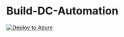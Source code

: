 # Build-DC-Automation
[![Deploy to Azure](https://aka.ms/deploytoazurebutton)](https://portal.azure.com/#create/Microsoft.Template/uri/https%3A%2F%2Fraw.githubusercontent.com%2FRaghav0499%2FBuild-DC-Automation%2Fmain%2Ftemplate.json)
